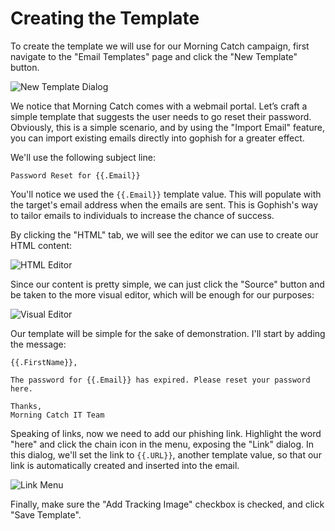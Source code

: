 # Creating the Template

To create the template we will use for our Morning Catch campaign, first navigate to the "Email Templates" page and click the "New Template" button.

![New Template Dialog](https://imgur.com/FPqcZOG.png)

We notice that Morning Catch comes with a webmail portal. Let’s craft a simple template that suggests the user needs to go reset their password. Obviously, this is a simple scenario, and by using the "Import Email" feature, you can import existing emails directly into gophish for a greater effect.

We'll use the following subject line:

```text
Password Reset for {{.Email}}
```

You'll notice we used the `{{.Email}}` template value. This will populate with the target's email address when the emails are sent. This is Gophish's way to tailor emails to individuals to increase the chance of success.

By clicking the "HTML" tab, we will see the editor we can use to create our HTML content:

![HTML Editor](https://imgur.com/rZN827r.png)

Since our content is pretty simple, we can just click the "Source" button and be taken to the more visual editor, which will be enough for our purposes:

![Visual Editor](https://imgur.com/elue6xK.png)

Our template will be simple for the sake of demonstration. I'll start by adding the message:

```text
{{.FirstName}},

The password for {{.Email}} has expired. Please reset your password here.

Thanks,
Morning Catch IT Team
```

Speaking of links, now we need to add our phishing link. Highlight the word "here" and click the chain icon in the menu, exposing the "Link" dialog. In this dialog, we'll set the link to `{{.URL}}`, another template value, so that our link is automatically created and inserted into the email.

![Link Menu](http://imgur.com/sWLOxbg.png)

Finally, make sure the "Add Tracking Image" checkbox is checked, and click "Save Template".

